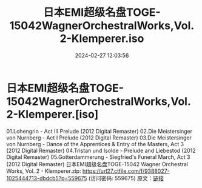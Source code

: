 ﻿---
title: 日本EMI超级名盘TOGE-15042WagnerOrchestralWorks,Vol.2-Klemperer.iso
date: 2024-02-27 12:03:56
categories: 古典音乐、新世纪、纯音雅乐
tags: 纯音雅乐
---
# 日本EMI超级名盘TOGE-15042WagnerOrchestralWorks,Vol.2-Klemperer.[iso]

01.Lohengrin - Act III Prelude (2012
Digital Remaster)
02.Die Meistersinger von Nurnberg - Act I Prelude (2012 Digital
Remaster)
03.Die Meistersinger von Nurnberg - Dance of the Apprentices
& Entry of the Masters, Act 3 (2012 Digital Remaster)
04.Tristan und Isolde - Prelude and Liebestod (2012 Digital
Remaster)
05.Gotterdammerung - Siegfried's Funeral March, Act 3 (2012
Digital Remaster)
日本EMI超级名盘TOGE-15042 Wagner Orchestral Works, Vol. 2 -
Klemperer.zip: https://url27.ctfile.com/f/9388027-1025444713-dbdcb5?p=559675
(访问密码: 559675)
原文：[链接](https://blog.sina.com.cn/s/blog_1647c7e76010314ig.html)